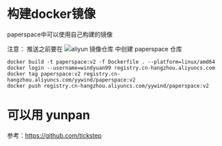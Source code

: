 # 构建docker镜像

paperspace中可以使用自己构建的镜像

注意： 推送之前要在 ![aliyun 镜像仓库](https://cr.console.aliyun.com/cn-hangzhou/instance/repositories) 中创建 paperspace 仓库

```
docker build -t paperspace:v2 -f Dockerfile . --platform=linux/amd64
docker login --username=windyuan99 registry.cn-hangzhou.aliyuncs.com
docker tag paperspace:v2 registry.cn-hangzhou.aliyuncs.com/yywind/paperspace:v2
docker push registry.cn-hangzhou.aliyuncs.com/yywind/paperspace:v2
```

# 可以用 yunpan
参考：https://github.com/tickstep
